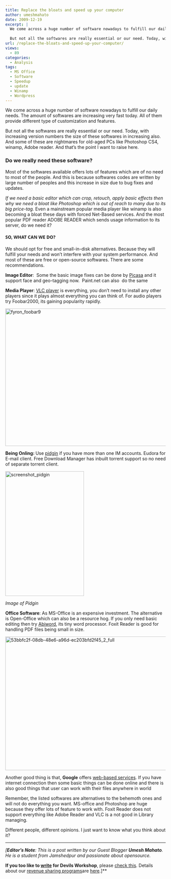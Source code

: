 ```yaml
---
title: Replace the bloats and speed up your computer
author: umeshmahato
date: 2009-12-19
excerpt: |
  We come across a huge number of software nowadays to fulfill our daily needs. The amount of softwares are increasing very fast today. All of them provide different type of customization and features.
  
  But not all the softwares are really essential or our need. Today, with increasing version numbers the size of these softwares in increasing also. And some of these are nightmares for old-aged PCs like Photoshop CS4, winamp, Adobe reader. And that's the point I want to raise here.
url: /replace-the-bloats-and-speed-up-your-computer/
views:
  - 89
categories:
  - Analysis
tags:
  - MS Office
  - Software
  - Speedup
  - update
  - Winamp
  - Wordpress
---
```

We come across a huge number of software nowadays to fulfill our daily needs. The amount of softwares are increasing very fast today. All of them provide different type of customization and features.

But not all the softwares are really essential or our need. Today, with increasing version numbers the size of these softwares in increasing also. And some of these are nightmares for old-aged PCs like Photoshop CS4, winamp, Adobe reader. And that&#8217;s the point I want to raise here.

### Do we really need these software?

Most of the softwares available offers lots of features which are of no need to most of the people. And this is because softwares codes are written by large number of peoples and this increase in size due to bug fixes and updates.

*If we need a basic editor which can crop, retouch, apply basic effects then why we need a bloat like Photoshop which is out of reach to many due to its big price-tag.* Even a mainstream popular media player like winamp is also becoming a bloat these days with forced Net-Based services. And the most popular PDF reader ADOBE READER which sends usage information to its server, do we need it?

#### <span style="font-family: 'Segoe UI'">SO, WHAT CAN WE DO?</span>

We should opt for free and small-in-disk alternatives. Because they will fulfill your needs and won’t interfere with your system performance. And most of these are free or open-source softwares. There are some recommendations.

**Image Editor**:  Some the basic image fixes can be done by <a href="http://picasa.google.com/" onclick="_gaq.push(['_trackEvent', 'outbound-article', 'http://picasa.google.com/', 'Picasa']);" >Picasa</a> and it support face and geo-tagging now.  Paint.net can also  do the same

**Media Player**: <a href="http://www.videolan.org/vlc/" onclick="_gaq.push(['_trackEvent', 'outbound-article', 'http://www.videolan.org/vlc/', 'VLC player']);" >VLC player</a> is everything, you don’t need to install any other players since it plays almost everything you can think of. For audio players try Foobar2000, its gaining popularity rapidly.

[<img class="wp-image-51928" style="border-top-width: 0px;border-left-width: 0px;border-bottom-width: 0px;border-right-width: 0px" src="http://cdn.devilsworkshop.org/files/2009/12/fyron_foobar9_thumb.png" border="0" alt="fyron_foobar9" width="555" height="430" />][1]

**Being Onling: <span style="font-weight: normal">Use <a href="http://www.pidgin.im/download/" onclick="_gaq.push(['_trackEvent', 'outbound-article', 'http://www.pidgin.im/download/', 'pidgin']);" >pidgin</a> if you have more than one IM accounts. Eudora for E-mail client. Free Download Manager has inbuilt torrent support so no need of separate torrent client.</span>**

[<img style="border-top-width: 0px;border-left-width: 0px;border-bottom-width: 0px;border-right-width: 0px" src="http://cdn.devilsworkshop.org/files/2009/12/screenshot_pidgin_thumb.png" border="0" alt="screenshot_pidgin" width="247" height="390" />][2]

*Image of Pidgin*

**Office Software**: As MS-Office is an expensive investment. The alternative is Open-Office which can also be a resource hog. If you only need basic editing then try <a href="http://www.abisource.com/download/" onclick="_gaq.push(['_trackEvent', 'outbound-article', 'http://www.abisource.com/download/', 'Abiword']);" >Abiword</a>, its tiny word processor. Foxit Reader is good for handling PDF files being small in size.

[<img style="border-top-width: 0px;border-left-width: 0px;border-bottom-width: 0px;margin-left: 0px;margin-right: 0px;border-right-width: 0px" src="http://cdn.devilsworkshop.org/files/2009/12/53bbfc2f08db48e6a96dec203bfd2f45_2_full_thumb.png" border="0" alt="53bbfc2f-08db-48e6-a96d-ec203bfd2f45_2_full" width="572" height="418" />][3]

Another good thing is that, **Google** offers <a href="http://docs.google.com/" onclick="_gaq.push(['_trackEvent', 'outbound-article', 'http://docs.google.com/', 'web-based services']);" >web-based services</a>. If you have internet connection then some basic things can be done online and there is also good things that user can work with their files anywhere in world

Remember, the listed softwares are alternatives to the behemoth ones and will not do everything you want. MS-office and Photoshop are huge because they offer lots of feature to work with. Foxit Reader does not support everything like Adobe Reader and VLC is a not good in Library managing.

Different people, different opinions. I just want to know what you think about it?

* * *

*[****Editor&#8217;s Note****: This is a post written by our Guest Blogger **Umesh Mahato**. He is a student from Jamshedpur and passionate about opensource.<span style="font-style: normal"> </span>*</p> 

**If you too like to [write][4] for **Devils Workshop****, please <a rel="no follow" href="http://devilsworkshop.org/join-dw/">check this</a>. Details about our [revenue sharing programs][4]are [here][4].]**

 [1]: http://cdn.devilsworkshop.org/files/2009/12/fyron_foobar9.png
 [2]: http://cdn.devilsworkshop.org/files/2009/12/screenshot_pidgin.png
 [3]: http://cdn.devilsworkshop.org/files/2009/12/53bbfc2f08db48e6a96dec203bfd2f45_2_full.png
 [4]: http://devilsworkshop.org/join-dw/
